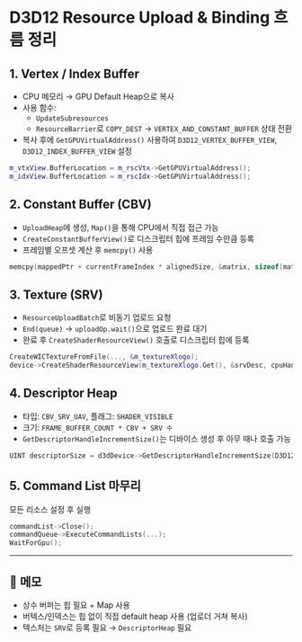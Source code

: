 
# D3D12 Resource Upload & Binding 흐름 정리

## 1. Vertex / Index Buffer

- CPU 메모리 → GPU Default Heap으로 복사
- 사용 함수:
  - `UpdateSubresources`
  - `ResourceBarrier`로 `COPY_DEST` → `VERTEX_AND_CONSTANT_BUFFER` 상태 전환
- 복사 후에 `GetGPUVirtualAddress()` 사용하여 `D3D12_VERTEX_BUFFER_VIEW`, `D3D12_INDEX_BUFFER_VIEW` 설정

```cpp
m_vtxView.BufferLocation = m_rscVtx->GetGPUVirtualAddress();
m_idxView.BufferLocation = m_rscIdx->GetGPUVirtualAddress();
```

## 2. Constant Buffer (CBV)

- `UploadHeap`에 생성, `Map()`을 통해 CPU에서 직접 접근 가능
- `CreateConstantBufferView()`로 디스크립터 힙에 프레임 수만큼 등록
- 프레임별 오프셋 계산 후 `memcpy()` 사용

```cpp
memcpy(mappedPtr + currentFrameIndex * alignedSize, &matrix, sizeof(matrix));
```

## 3. Texture (SRV)

- `ResourceUploadBatch`로 비동기 업로드 요청
- `End(queue)` → `uploadOp.wait()`으로 업로드 완료 대기
- 완료 후 `CreateShaderResourceView()` 호출로 디스크립터 힙에 등록

```cpp
CreateWICTextureFromFile(..., &m_textureXlogo);
device->CreateShaderResourceView(m_textureXlogo.Get(), &srvDesc, cpuHandle);
```

## 4. Descriptor Heap

- 타입: `CBV_SRV_UAV`, 플래그: `SHADER_VISIBLE`
- 크기: `FRAME_BUFFER_COUNT * CBV + SRV 수`
- `GetDescriptorHandleIncrementSize()`는 디바이스 생성 후 아무 때나 호출 가능

```cpp
UINT descriptorSize = d3dDevice->GetDescriptorHandleIncrementSize(D3D12_DESCRIPTOR_HEAP_TYPE_CBV_SRV_UAV);
```

## 5. Command List 마무리

모든 리소스 설정 후 실행

```cpp
commandList->Close();
commandQueue->ExecuteCommandLists(...);
WaitForGpu();
```

---

## 🔎 메모

- 상수 버퍼는 힙 필요 + Map 사용
- 버텍스/인덱스는 힙 없이 직접 default heap 사용 (업로더 거쳐 복사)
- 텍스처는 `SRV`로 등록 필요 → `DescriptorHeap` 필요
